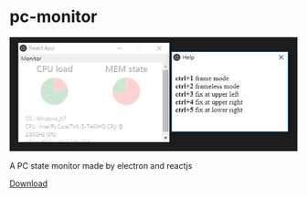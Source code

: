 # pc-monitor
![cover](https://raw.githubusercontent.com/p208p2002/pc-monitor/master/cover.png)

A PC state monitor made by electron and reactjs

[Download](https://github.com/p208p2002/pc-monitor/releases)
